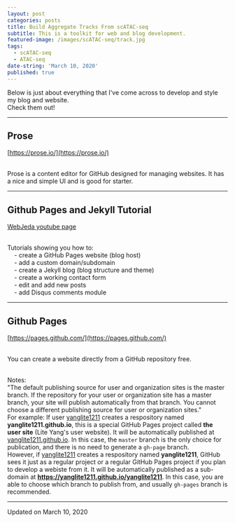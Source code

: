 ```yaml
---
layout: post
categories: posts
title: Build Aggregate Tracks From scATAC-seq
subtitle: This is a toolkit for web and blog development.
featured-image: /images/scATAC-seq/track.jpg
tags:
  - scATAC-seq
  - ATAC-seq
date-string: 'March 10, 2020'
published: true
---
```


Below is just about everything that I've come across to develop and style my blog and website. 
<br>Check them out!
<hr>

## Prose
[https://prose.io/](https://prose.io/)

<br>Prose is a content editor for GitHub designed for managing websites. It has a nice and simple UI and is good for starter. 
<hr>

## Github Pages and Jekyll Tutorial
[WebJeda youtube page](https://www.youtube.com/channel/UCbOO7d0vVo0kIrkd7m32irg)

<br>Tutorials showing you how to:
<br>&nbsp;&nbsp;&nbsp;&nbsp;- create a GitHub Pages website (blog host)
<br>&nbsp;&nbsp;&nbsp;&nbsp;- add a custom domain/subdomain
<br>&nbsp;&nbsp;&nbsp;&nbsp;- create a Jekyll blog (blog structure and theme)
<br>&nbsp;&nbsp;&nbsp;&nbsp;- create a working contact form
<br>&nbsp;&nbsp;&nbsp;&nbsp;- edit and add new posts
<br>&nbsp;&nbsp;&nbsp;&nbsp;- add Disqus comments module

<hr>

## Github Pages
[https://pages.github.com/](https://pages.github.com/)

<br>You can create a website directly from a GitHub repository free.

<br>Notes:
<br>"The default publishing source for user and organization sites is the master branch. If the repository for your user or organization site has a master branch, your site will publish automatically from that branch. You cannot choose a different publishing source for user or organization sites." 
<br>For example: If user [yanglite1211](https://github.com/yanglite1211) creates a respository named **yanglite1211.github.io**, this is a special GitHub Pages project called **the user site** (Lite Yang's user website). It will be automatically published at [yanglite1211.github.io](yanglite1211.github.io). In this case, the <code>master</code> branch is the only choice for publication, and there is no need to generate a <code>gh-page</code> branch.
<br>However, if [yanglite1211](https://github.com/yanglite1211) creates a respository named **yanglite1211**, GitHub sees it just as a regular project or a regular GitHub Pages project if you plan to develop a webiste from it. It will be automatically published as a sub-domain at **https://yanglite1211.github.io/yanglite1211**. In this case, you are able to choose which branch to publish from, and usually <code>gh-pages</code> branch is recommended.

<hr>



Updated on March 10, 2020
